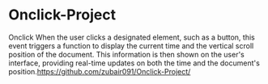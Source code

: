 # Onclick-Project
Onclick When the user clicks a designated element, such as a button, this event triggers a function to display the current time and the vertical scroll position of the document. This information is then shown on the user's interface, providing real-time updates on both the time and the document's position.https://github.com/zubair091/Onclick-Project/
